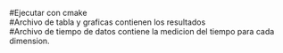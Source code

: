 #Ejecutar con cmake  
#Archivo de tabla y graficas contienen los resultados  
#Archivo de tiempo de datos contiene la medicion del tiempo para cada dimension.
